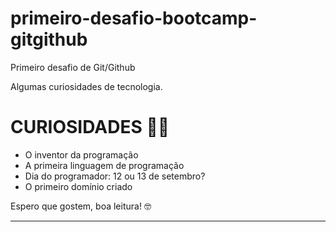 # primeiro-desafio-bootcamp-gitgithub
Primeiro desafio de Git/Github

Algumas curiosidades de tecnologia.

# CURIOSIDADES :woman_technologist:

- O inventor da programação
- A primeira linguagem de programação
- Dia do programador: 12 ou 13 de setembro?
- O primeiro domínio criado



Espero que gostem, boa leitura! :nerd_face:

****
